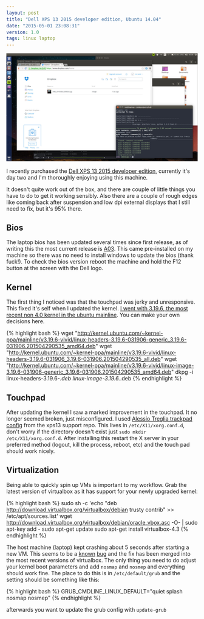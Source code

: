 ```yaml
---
layout: post
title: "Dell XPS 13 2015 developer edition, Ubuntu 14.04"
date: "2015-05-01 23:08:31"
version: 1.0
tags: linux laptop
---
```


[![ubuntu][screenshot]][screenshot]

I recently purchased the [Dell XPS 13 2015 developer edition][dell], currently
it's day two and I'm thoroughly enjoying using this machine.

It doesn't quite work out of the box, and there are couple of little things you
have to do to get it working sensibly. Also there are a couple of rough edges
like coming back after suspension and low dpi external displays that I still
need to fix, but it's 95% there.

Bios
----
The laptop bios has been updated several times since first release, as of
writing this the most current release is [A03][A03]. This came pre-installed on
my machine so there was no need to install windows to update the bios (thank
fuck!). To check the  bios version reboot the machine and hold the F12 button at
the screen with the Dell logo. 

Kernel
------
The first thing I noticed was that the touchpad was jerky and unresponsive. This
fixed it's self when I updated the kernel. [I went with 3.19.6, the most recent
non 4.0 kernel in the ubuntu mainline][kernel]. You can make your own decisions
here.

{% highlight bash %}
wget "http://kernel.ubuntu.com/~kernel-ppa/mainline/v3.19.6-vivid/linux-headers-3.19.6-031906-generic_3.19.6-031906.201504290535_amd64.deb"
wget "http://kernel.ubuntu.com/~kernel-ppa/mainline/v3.19.6-vivid/linux-headers-3.19.6-031906_3.19.6-031906.201504290535_all.deb"
wget "http://kernel.ubuntu.com/~kernel-ppa/mainline/v3.19.6-vivid/linux-image-3.19.6-031906-generic_3.19.6-031906.201504290535_amd64.deb"
dkpg -i linux-headers-3.19.6-*.deb linux-image-3.19.6.*.deb
{% endhighlight %}

Touchpad
--------

After updating the kernel I saw a marked improvement in the touchpad. It no
longer seemed broken, just misconfigured. I used [Alessio Treglia trackpad
config][config] from the xps13 support repo. This lives in 
`/etc/X11/xorg.conf.d`, don't worry if the directory doesn't exist just
`sudo mkdir /etc/X11/xorg.conf.d`. After installing this restart the X server in
your preferred method (logout, kill the process, reboot, etc) and the touch pad
should work nicely.

Virtualization
--------------

Being able to quickly spin up VMs is important to my workflow. Grab the latest
version of virtualbox as it has support for your newly upgraded kernel:

{% highlight bash %}
sudo sh -c 'echo "deb http://download.virtualbox.org/virtualbox/debian trusty contrib" >> /etc/apt/sources.list'
wget http://download.virtualbox.org/virtualbox/debian/oracle_vbox.asc -O- | sudo apt-key add -
sudo apt-get update
sudo apt-get install virtualbox-4.3
{% endhighlight %}

The host machine (laptop) kept crashing about 5 seconds after starting a new VM.
This seems to be a [known][bug1] [bug][bug2] and the fix has been merged into
the most recent versions of virtualbox. The only thing you need to do adjust
your kernel boot parameters and add `nosmap` and `nosmep` and everything should
work fine. The place to do this is in `/etc/default/grub` and the setting should
be something like this: 

{% highlight bash %}
GRUB_CMDLINE_LINUX_DEFAULT="quiet splash nosmap nosmep"
{% endhighlight %}

afterwards you want to update the grub config with `update-grub`


[dell]: http://www.dell.com/uk/business/p/xps-13-linux/pd
[A03]: http://www.dell.com/support/home/uk/en/ukbsdt1/Drivers/DriversDetails?driverId=XY677
[kernel]: http://kernel.ubuntu.com/~kernel-ppa/mainline/v3.19.6-vivid/
[config]: https://github.com/mpalourdio/xps13/blob/master/config9/50-synaptics.conf
[bug1]: https://www.virtualbox.org/ticket/13820
[bug2]: https://www.virtualbox.org/ticket/13961
[screenshot]: /imgs/ubuntu.jpg

